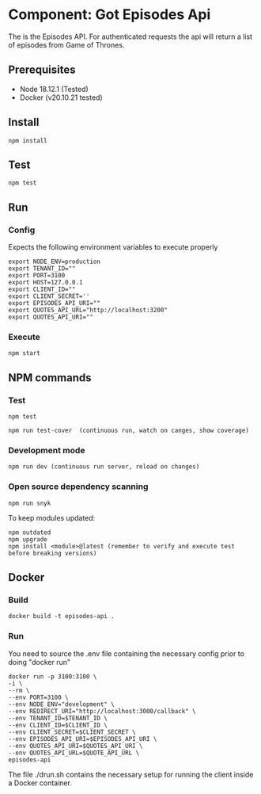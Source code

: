 # Component: Got Episodes Api

The is the Episodes API. For authenticated requests the api will return a list of episodes from Game of Thrones.

## Prerequisites

- Node 18.12.1 (Tested)
- Docker (v20.10.21 tested)

## Install

    npm install

## Test

    npm test

## Run

### Config

Expects the following environment variables to execute properly

    export NODE_ENV=production
    export TENANT_ID=""
    export PORT=3100
    export HOST=127.0.0.1
    export CLIENT_ID=""
    export CLIENT_SECRET=''
    export EPISODES_API_URI=""
    export QUOTES_API_URL="http://localhost:3200"
    export QUOTES_API_URI=""

### Execute

    npm start

## NPM commands

### Test

    npm test

    npm run test-cover  (continuous run, watch on canges, show coverage)

### Development mode

    npm run dev (continuous run server, reload on changes)

### Open source dependency scanning

    npm run snyk

To keep modules updated:

    npm outdated
    npm upgrade
    npm install <module>@latest (remember to verify and execute test before breaking versions)

## Docker

### Build

    docker build -t episodes-api .

### Run

You need to source the .env file containing the necessary config prior to doing "docker run"

    docker run -p 3100:3100 \
    -i \
    --rm \
    --env PORT=3100 \
    --env NODE_ENV="development" \
    --env REDIRECT_URI="http://localhost:3000/callback" \
    --env TENANT_ID=$TENANT_ID \
    --env CLIENT_ID=$CLIENT_ID \
    --env CLIENT_SECRET=$CLIENT_SECRET \
    --env EPISODES_API_URI=$EPISODES_API_URI \
    --env QUOTES_API_URI=$QUOTES_API_URI \
    --env QUOTES_API_URL=$QUOTE_API_URL \
    episodes-api

The file ./drun.sh contains the necessary setup for running the client inside a Docker container.
